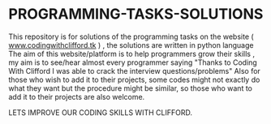 # PROGRAMMING-TASKS-SOLUTIONS
This repository is for solutions of the programming tasks on the website ( www.codingwithclifford.tk ) , the solutions are written in python language
The aim of this website/platform is to help programmers grow their skills , my aim is to see/hear almost every programmer saying "Thanks to Coding With Clifford I was able to crack the interview questions/problems"
Also for those who wish to add it to their projects, some codes might not exactly do what they want but the procedure might be similar, so those who want to add it to their projects are also welcome.

LETS IMPROVE OUR CODING SKILLS WITH CLIFFORD.
